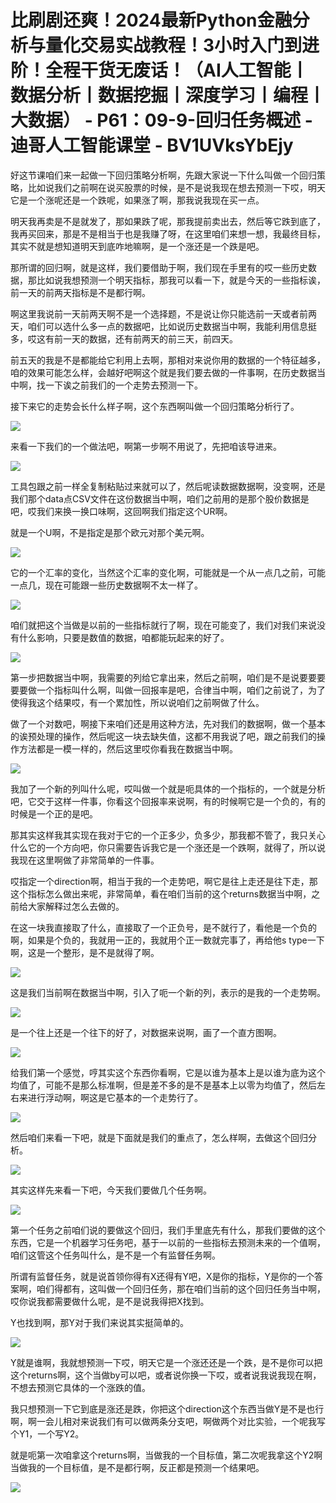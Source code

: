 # 比刷剧还爽！2024最新Python金融分析与量化交易实战教程！3小时入门到进阶！全程干货无废话！（AI人工智能丨数据分析丨数据挖掘丨深度学习丨编程丨大数据） - P61：09-9-回归任务概述 - 迪哥人工智能课堂 - BV1UVksYbEjy

好这节课咱们来一起做一下回归策略分析啊，先跟大家说一下什么叫做一个回归策略，比如说我们之前啊在说买股票的时候，是不是说我现在想去预测一下哎，明天它是一个涨呢还是一个跌呢，如果涨了啊，那我说我现在买一点。

明天我再卖是不是就发了，那如果跌了呢，那我提前卖出去，然后等它跌到底了，我再买回来，那是不是相当于也是我赚了呀，在这里咱们来想一想，我最终目标，其实不就是想知道明天到底咋地嘛啊，是一个涨还是一个跌是吧。

那所谓的回归啊，就是这样，我们要借助于啊，我们现在手里有的哎一些历史数据，那比如说我想预测一个明天指标，那我可以看一下，就是今天的一些指标诶，前一天的前两天指标是不是都行啊。

啊这里我说前一天前两天啊不是一个选择题，不是说让你只能选前一天或者前两天，咱们可以选什么多一点的数据吧，比如说历史数据当中啊，我能利用信息挺多，哎这有前一天的数据，还有前两天的前三天，前四天。

前五天的我是不是都能给它利用上去啊，那相对来说你用的数据的一个特征越多，咱的效果可能怎么样，会越好吧啊这个就是我们要去做的一件事啊，在历史数据当中啊，找一下诶之前我们的一个走势去预测一下。

接下来它的走势会长什么样子啊，这个东西啊叫做一个回归策略分析行了。

![](img/88ca7c32fe102fc96ed666e20f54cc59_1.png)

来看一下我们的一个做法吧，啊第一步啊不用说了，先把咱该导进来。

![](img/88ca7c32fe102fc96ed666e20f54cc59_3.png)

工具包跟之前一样全复制粘贴过来就可以了，然后呢读数据数据啊，没变啊，还是我们那个data点CSV文件在这份数据当中啊，咱们之前用的是那个股价数据是吧，哎我们来换一换口味啊，这回啊我们指定这个UR啊。

就是一个U啊，不是指定是那个欧元对那个美元啊。

![](img/88ca7c32fe102fc96ed666e20f54cc59_5.png)

它的一个汇率的变化，当然这个汇率的变化啊，可能就是一个从一点几之前，可能一点几，现在可能跟一些历史数据啊不太一样了。



![](img/88ca7c32fe102fc96ed666e20f54cc59_7.png)

咱们就把这个当做是以前的一些指标就行了啊，现在可能变了，我们对我们来说没有什么影响，只要是数值的数据，咱都能玩起来的好了。



![](img/88ca7c32fe102fc96ed666e20f54cc59_9.png)

第一步把数据当中啊，我需要的列给它拿出来，然后之前啊，咱们是不是说要要要要要做一个指标叫什么啊，叫做一回报率是吧，合律当中啊，咱们之前说了，为了使得我这个结果哎，有一个累加性，所以说咱们之前啊做了什么。

做了一个对数吧，啊接下来咱们还是用这种方法，先对我们的数据啊，做一个基本的诶预处理的操作，然后呢这一块去缺失值，这都不用我说了吧，跟之前我们的操作方法都是一模一样的，然后这里哎你看我在数据当中啊。



![](img/88ca7c32fe102fc96ed666e20f54cc59_11.png)

我加了一个新的列叫什么呢，哎叫做一个就是呃具体的一个指标的，一个就是分析吧，它交于这样一件事，你看这个回报率来说啊，有的时候啊它是一个负的，有的时候是一个正的是吧。

那其实这样我其实现在我对于它的一个正多少，负多少，那我都不管了，我只关心什么它的一个方向吧，你只需要告诉我它是一个涨还是一个跌啊，就得了，所以说我现在这里啊做了非常简单的一件事。

哎指定一个direction啊，相当于我的一个走势吧，啊它是往上走还是往下走，那这个指标怎么做出来呢，非常简单，看在咱们当前的这个returns数据当中啊，之前给大家解释过怎么去做的。

在这一块我直接取了什么，直接取了一个正负号，是不就行了，看他是一个负的啊，如果是个负的，我就用一正的，我就用个正一数就完事了，再给他s type一下啊，这是一个整形，是不是就得了啊。



![](img/88ca7c32fe102fc96ed666e20f54cc59_13.png)

这是我们当前啊在数据当中啊，引入了呃一个新的列，表示的是我的一个走势啊。

![](img/88ca7c32fe102fc96ed666e20f54cc59_15.png)

是一个往上还是一个往下的好了，对数据来说啊，画了一个直方图啊。

![](img/88ca7c32fe102fc96ed666e20f54cc59_17.png)

给我们第一个感觉，哼其实这个东西你看啊，它是以谁为基本上是以谁为底为这个均值了，可能不是那么标准啊，但是差不多的是不是基本上以零为均值了，然后左右来进行浮动啊，啊这是它基本的一个走势行了。



![](img/88ca7c32fe102fc96ed666e20f54cc59_19.png)

然后咱们来看一下吧，就是下面就是我们的重点了，怎么样啊，去做这个回归分析。

![](img/88ca7c32fe102fc96ed666e20f54cc59_21.png)

其实这样先来看一下吧，今天我们要做几个任务啊。

![](img/88ca7c32fe102fc96ed666e20f54cc59_23.png)

第一个任务之前咱们说的要做这个回归，我们手里底先有什么，那我们要做的这个东西，它是一个机器学习任务吧，基于一以前的一些指标去预测未来的一个值啊，咱们这管这个任务叫什么，是不是一个有监督任务啊。

所谓有监督任务，就是说首领你得有X还得有Y吧，X是你的指标，Y是你的一个答案啊，咱们得都有，这叫做一个回归任务，那在咱们当前的这个回归任务当中啊，哎你说我都需要做什么呢，是不是说我得把X找到。

Y也找到啊，那Y对于我们来说其实挺简单的。

![](img/88ca7c32fe102fc96ed666e20f54cc59_25.png)

Y就是谁啊，我就想预测一下哎，明天它是一个涨还还是一个跌，是不是你可以把这个returns啊，这个当做by可以吧，或者说你换一下哎，或者说我说我现在啊，不想去预测它具体的一个涨跌的值。

我只想预测一下它到底是涨还是跌，你把这个direction这个东西当做Y是不是也行啊，啊一会儿相对来说我们有可以做两条分支吧，啊做两个对比实验，一个呢我写个Y1，一个写Y2。

就是呃第一次咱拿这个returns啊，当做我的一个目标值，第二次呢我拿这个Y2啊当做我的一个目标值，是不是都行啊，反正都是预测一个结果吧。



![](img/88ca7c32fe102fc96ed666e20f54cc59_27.png)